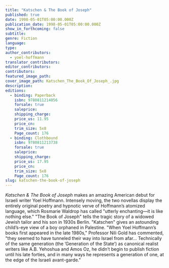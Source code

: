 ```yaml
---
title: "Katschen & The Book of Joseph"
published: true
date: 1998-05-01T05:00:00.000Z
publication_date: 1998-05-01T05:00:00.000Z
show_in_forthcoming: false
subtitle:
genre: Fiction
language:
type:
author_contributors:
  - yoel-hoffmann
translator_contributors:
editor_contributors:
contributors:
featured_image_path:
cover_image_path: Katschen_The_Book_Of_Joseph_.jpg
description:
editions:
  - binding: Paperback
    isbn: 9780811214056
    forsale: true
    saleprice:
    shipping_charge:
    price_us: 11.95
    price_cn:
    trim_size: 5x8
    Page_count: 176
  - binding: Clothbound
    isbn: 9780811213738
    forsale: true
    saleprice:
    shipping_charge:
    price_us: 17.95
    price_cn:
    trim_size: 5x8
    Page_count: 176
slug: katschen-the-book-of-joseph
---
```


_Katschen & The Book of Joseph_ makes an amazing American debut for Israeli writer Yoel Hoffmann. Intensely moving, the two novellas display the entirely original poetry and hypnotic verve of Hoffmann’s atomized language, which Rosmarie Waldrop has called "utterly enchanting––it is like nothing else." "The Book of Joseph" tells the tragic story of a widowed Jewish tailor and his son in 1930s Berlin. "Katschen" gives an astounding child’s-eye view of a boy orphaned in Palestine. "When Yoel Hoffmann’s books first appeared in the late 1980s," Professor Nili Gold has commented, "they seemed to have tunneled their way into Israel from afar... Technically of the same generation (the ’Generation of the State’) as canonical realist writers like A.B. Yehoshua and Amos Oz, he didn’t begin to publish fiction until his late forties, and in many ways he represents a generation of one, at the edge of the Israeli avant-garde."


